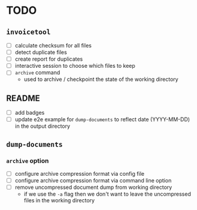 # TODO

## `invoicetool`

- [ ] calculate checksum for all files
- [ ] detect duplicate files
- [ ] create report for duplicates
- [ ] interactive session to choose which files to keep
- [ ] `archive` command
  - used to archive / checkpoint the state of the working directory

## README

- [ ] add badges
- [ ] update e2e example for `dump-documents` to reflect date (YYYY-MM-DD) in the output directory

## `dump-documents`

### `archive` option

- [ ] configure archive compression format via config file
- [ ] configure archive compression format via command line option
- [ ] remove uncompressed document dump from working directory
  - if we use the `-a` flag then we don't want to leave the uncompressed files in the working directory
